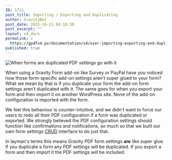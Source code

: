 ```yaml
---
ID: 1711
post_title: Importing / Exporting and Duplicating
author: GravityBot
post_date: 2015-10-21 04:10:38
post_excerpt: ""
layout: v4_docs
permalink: >
  https://gpdfv4.pv/documentation/v4/user-importing-exporting-and-duplicating/
published: true
---
```

![When forms are duplicated PDF settings go with it](https://gpdfv4.pv/app/uploads/2015/10/sticky-glue-pdf-settings.png) 

When using a Gravity Form add-on like Survey or PayPal have you noticed how those form-specific add-on settings aren't super glued to your form? What we mean by that is if you duplicate your form the add-on form settings aren't duplicated with it. The same goes for when you export your form and then import it on another WordPress site. None of the add-on configuration is imported with the form. 

We feel this behaviour is counter-intuitive, and we didn't want to force our users to redo all their PDF configuration if a form was duplicated or exported. We strongly believed the PDF configuration settings should function like confirmations and notifications, so much so that we built our own form settings [CRUD](https://en.wikipedia.org/wiki/Create,_read,_update_and_delete) interface to do just that. 

In layman's terms this means Gravity PDF form settings **are** like super glue. If you duplicate a form any PDF settings will be duplicated. If you export a form and then import it the PDF settings will be included.